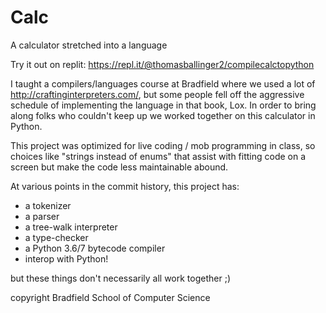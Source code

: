 # Calc

A calculator stretched into a language

Try it out on replit: https://repl.it/@thomasballinger2/compilecalctopython

I taught a compilers/languages course at Bradfield where we used a lot of http://craftinginterpreters.com/, but some people fell off the aggressive schedule of implementing the language in that book, Lox. In order to bring along folks who couldn't keep up we worked together on this calculator in Python.

This project was optimized for live coding / mob programming in class, so choices like "strings instead of enums" that assist with fitting code on a screen but make the code less maintainable abound.

At various points in the commit history, this project has:
* a tokenizer
* a parser
* a tree-walk interpreter
* a type-checker
* a Python 3.6/7 bytecode compiler
* interop with Python!

but these things don't necessarily all work together ;)

copyright Bradfield School of Computer Science
